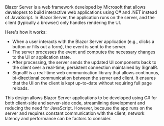 
Blazor Server is a web framework developed by Microsoft that allows developers to build interactive web applications using C# and .NET instead of JavaScript. In Blazor Server, the application runs on the server, and the client (typically a browser) only handles rendering the UI.

Here's how it works:

- When a user interacts with the Blazor Server application (e.g., clicks a button or fills out a form), the event is sent to the server.
- The server processes the event and computes the necessary changes to the UI or application state.
- After processing, the server sends the updated UI components back to the client over a real-time, persistent connection maintained by SignalR.
- SignalR is a real-time web communication library that allows continuous, bi-directional communication between the server and client. It ensures that the UI on the client is kept up-to-date without requiring full page reloads.

This design allows Blazor Server applications to be developed using C# for both client-side and server-side code, streamlining development and reducing the need for JavaScript. However, because the app runs on the server and requires constant communication with the client, network latency and performance can be factors to consider.